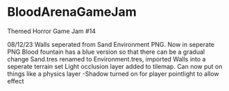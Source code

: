 # BloodArenaGameJam
Themed Horror Game Jam #14

08/12/23
Walls seperated from Sand Environment PNG. Now in seperate PNG
Blood fountain has a blue version so that there can be a gradual change
Sand.tres renamed to Environment.tres, imported Walls into a seperate terrain set
Light occlusion layer added to tilemap. Can now put on things like a physics layer
-Shadow turned on for player pointlight to allow effect
